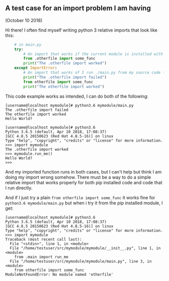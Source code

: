 ## A test case for an import problem I am having

(October 10 2018)

Hi there! I often find myself writing python 3 relative imports that look like this:

```python
    # in main.py
    try:
        # An import that works if the current module is installed with pip
        from .otherfile import some_func
        print("The .otherfile import worked")
    except ImportError:
        # An import that works of I run ./main.py from my source code folder
        print("The .otherfile import failed")
        from otherfile import some_func
        print("The otherfile import worked")
```

This code example works as intended, I can do both of the following:

```
[username@localhost mymodule]# python3.6 mymodule/main.py
The .otherfile import failed
The otherfile import worked
Hello World?
```

```
[username@localhost mymodule]# python3.6
Python 3.6.5 (default, Apr 10 2018, 17:08:37)
[GCC 4.8.5 20150623 (Red Hat 4.8.5-16)] on linux
Type "help", "copyright", "credits" or "license" for more information.
>>> import mymodule
The .otherfile import worked
>>> mymodule.run_me()
Hello World?
>>>
```

And my imported function runs in both cases, but I can't help but think I am doing my import wrong somehow. There must be a way to do a simple relative import that works properly for both pip installed code and code that I run directly.

And if I just try a plain `from otherfile import some_func` it works fine for `python3.6 mymodule/main.py` but when i try it from the pip installed module, I get:

```
[username@localhost mymodule]# python3.6
Python 3.6.5 (default, Apr 10 2018, 17:08:37)
[GCC 4.8.5 20150623 (Red Hat 4.8.5-16)] on linux
Type "help", "copyright", "credits" or "license" for more information.
>>> import mymodule
Traceback (most recent call last):
  File "<stdin>", line 1, in <module>
  File "/home/testuser/src/mymodule/mymodule/__init__.py", line 1, in <module>
    from .main import run_me
  File "/home/testuser/src/mymodule/mymodule/main.py", line 3, in <module>
    from otherfile import some_func
ModuleNotFoundError: No module named 'otherfile'
```
